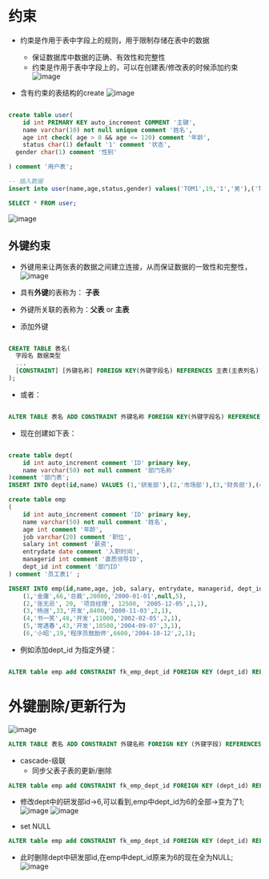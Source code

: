 
                          

# 约束
* 约束是作用于表中字段上的规则，用于限制存储在表中的数据
  * 保证数据库中数据的正确、有效性和完整性
  * 约束是作用于表中字段上的，可以在创建表/修改表的时候添加约束
![image](https://github.com/user-attachments/assets/e2ba70eb-61e1-4449-b321-c8f719fab4d4)

* 含有约束的表结构的create
![image](https://github.com/user-attachments/assets/5ee6b379-121d-4ea0-bc33-f24c4e4f5402)

```sql

create table user(
	id int PRIMARY KEY auto_increment COMMENT '主键',
	name varchar(10) not null unique comment '姓名',
	age int check( age > 0 && age <= 120) comment '年龄',
	status char(1) default '1' comment '状态',
  gender char(1) comment '性别'

) comment '用户表';

-- 插入数据
insert into user(name,age,status,gender) values('TOM1',19,'1','男'),('TOM2',25,'0','男'); 

SELECT * FROM user;
```
![image](https://github.com/user-attachments/assets/c4a85f29-6470-4486-983a-e5f38dbef162)


## 外键约束
* 外键用来让两张表的数据之间建立连接，从而保证数据的一致性和完整性，
![image](https://github.com/user-attachments/assets/f03832f9-4beb-4ea1-b1f6-743b91d24ee8)

* 具有**外键**的表称为： **子表**
* 外键所关联的表称为：**父表** or **主表**
* 添加外键
```sql

CREATE TABLE 表名(
  字段名 数据类型
  ...
  [CONSTRAINT] [外键名称] FOREIGN KEY(外键字段名) REFERENCES 主表(主表列名)
);
```
* 或者：
```sql

ALTER TABLE 表名 ADD CONSTRAINT 外键名称 FOREIGN KEY(外键字段名) REFERENCES 主表(主表列名);
```

* 现在创建如下表：
```sql

create table dept(
	id int auto_increment comment 'ID' primary key,
	name varchar(50) not null comment '部门名称'
)comment '部门表';
INSERT INTO dept(id,name) VALUES (1,'研发部'),(2,'市场部'),(3,'财务部'),(4,'销售部'),(5,'总经办');

create table emp
(
	id int auto_increment comment 'ID' primary key,
	name varchar(50) not null comment '姓名',
	age int comment '年龄',
	job varchar(20) comment '职位',
	salary int comment '薪资',
	entrydate date comment '入职时间',
	managerid int comment '直质领导ID',
	dept_id int comment '部门ID'
) comment '员工表1' ;

INSERT INTO emp(id,name,age, job, salary, entrydate, managerid, dept_id) VALUES
	(1,'金庸',66,'总裁',20000,'2000-01-01',null,5),
	(2,'张无忌', 20, '项目经理', 12500, '2005-12-05',1,1),
	(3,'杨逍',33,'开发',8400,'2000-11-03',2,1),
	(4,'书一笑',48,'开发',11000,'2002-02-05',2,1),
	(5,'常遇春',43,'开发',10500,'2004-09-07',3,1),
	(6,'小昭',19,'程序员鼓励师',6600,'2004-10-12',2,1);
```

* 例如添加dept_id 为指定外键：
```sql

ALTER table emp add CONSTRAINT fk_emp_dept_id FOREIGN KEY (dept_id) REFERENCES dept(id);
```

# 外键删除/更新行为
![image](https://github.com/user-attachments/assets/06c5f972-5ec1-41a4-b04f-32678ffa8f88)

```SQL
ALTER TABLE 表名 ADD CONSTRAINT 外键名称 FOREIGN KEY (外键字段) REFERENCES 主表名(主表字段名) ON UPDATE CASCADE ON DELETE CASCADE;
```

* cascade-级联
  * 同步父表子表的更新/删除 
```SQL
ALTER table emp add CONSTRAINT fk_emp_dept_id FOREIGN KEY (dept_id) REFERENCES dept(id) ON UPDATE CASCADE on delete CASCADE;
```
* 修改dept中的研发部id->6,可以看到,emp中dept_id为6的全部->变为了1;
![image](https://github.com/user-attachments/assets/15d2faf1-0f1b-4580-acd2-873a9feb0a61)
![image](https://github.com/user-attachments/assets/9c183e55-26c1-4c2a-9f2c-327dee4a94a8)


* set NULL
```SQL
ALTER table emp add CONSTRAINT fk_emp_dept_id FOREIGN KEY (dept_id) REFERENCES dept(id) ON UPDATE set NULL on delete set NULL;
```
* 此时删除dept中研发部id,在emp中dept_id原来为6的现在全为NULL;
![image](https://github.com/user-attachments/assets/a465d935-aac2-4176-a474-5a2e991023ad)
